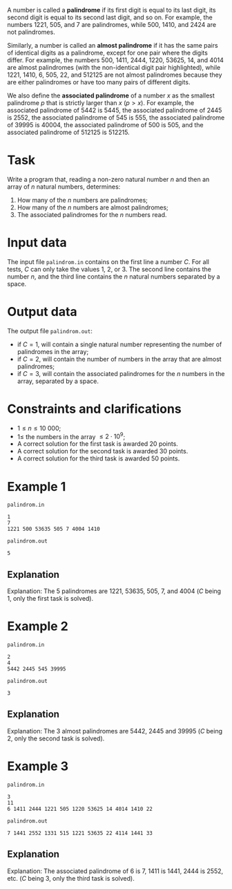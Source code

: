 
A number is called a **palindrome** if its first digit is equal to its last digit, its second digit is equal to its second last digit, and so on. For example, the numbers $1221$, $505$, and $7$ are palindromes, while $500$, $1410$, and $2424$ are not palindromes.

Similarly, a number is called an **almost palindrome** if it has the same pairs of identical digits as a palindrome, except for one pair where the digits differ. For example, the numbers $500$, $1411$, $2444$, $1220$, $53625$, $14$, and $4014$ are almost palindromes (with the non-identical digit pair highlighted), while $1221$, $1410$, $6$, $505$, $22$, and $512125$ are not almost palindromes because they are either palindromes or have too many pairs of different digits.

We also define the **associated palindrome** of a number $x$ as the smallest palindrome $p$ that is strictly larger than $x$ ($p > x$). For example, the associated palindrome of $5442$ is $5445$, the associated palindrome of $2445$ is $2552$, the associated palindrome of $545$ is $555$, the associated palindrome of $39995$ is $40004$, the associated palindrome of $500$ is $505$, and the associated palindrome of $512125$ is $512215$.

# Task

Write a program that, reading a non-zero natural number $n$ and then an array of $n$ natural numbers, determines:

1. How many of the $n$ numbers are palindromes;
2. How many of the $n$ numbers are almost palindromes;
3. The associated palindromes for the $n$ numbers read.

# Input data

The input file `palindrom.in` contains on the first line a number $C$. For all tests, $C$ can only take the values $1$, $2$, or $3$. The second line contains the number $n$, and the third line contains the $n$ natural numbers separated by a space.

# Output data

The output file `palindrom.out`:

* if $C = 1$, will contain a single natural number representing the number of palindromes in the array;
* if $C = 2$, will contain the number of numbers in the array that are almost palindromes;
* if $C = 3$, will contain the associated palindromes for the $n$ numbers in the array, separated by a space.

# Constraints and clarifications

* $1 \leq n \leq 10 \ 000$;
* $1 \leq$ the numbers in the array $\leq 2 \cdot 10^9$;
* A correct solution for the first task is awarded $20$ points.
* A correct solution for the second task is awarded $30$ points.
* A correct solution for the third task is awarded $50$ points.

# Example 1

`palindrom.in`
```
1
7
1221 500 53635 505 7 4004 1410
```

`palindrom.out`
```
5
```

## Explanation

Explanation: The $5$ palindromes are $1221$, $53635$, $505$, $7$, and $4004$ ($C$ being $1$, only the first task is solved).

# Example 2

`palindrom.in`
```
2
4
5442 2445 545 39995
```

`palindrom.out`
```
3
```

## Explanation

Explanation: The $3$ almost palindromes are $5442$, $2445$ and $39995$ ($C$ being $2$, only the second task is solved).

# Example 3

`palindrom.in`
```
3
11
6 1411 2444 1221 505 1220 53625 14 4014 1410 22
```

`palindrom.out`
```
7 1441 2552 1331 515 1221 53635 22 4114 1441 33
```

## Explanation

Explanation: The associated palindrome of $6$ is $7$, $1411$ is $1441$, $2444$ is $2552$, etc. ($C$ being $3$, only the third task is solved).

